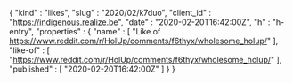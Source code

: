 {
  "kind" : "likes",
  "slug" : "2020/02/k7duo",
  "client_id" : "https://indigenous.realize.be",
  "date" : "2020-02-20T16:42:00Z",
  "h" : "h-entry",
  "properties" : {
    "name" : [ "Like of https://www.reddit.com/r/HolUp/comments/f6thyx/wholesome_holup/" ],
    "like-of" : [ "https://www.reddit.com/r/HolUp/comments/f6thyx/wholesome_holup/" ],
    "published" : [ "2020-02-20T16:42:00Z" ]
  }
}
